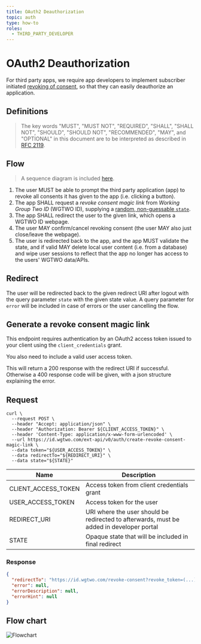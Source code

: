 ```yaml
---
title: OAuth2 Deauthorization
topic: auth
type: how-to
roles:
  - THIRD_PARTY_DEVELOPER
---
```


# OAuth2 Deauthorization

For third party apps, we require app developers to implement subscriber initiated [revoking of consent](/auth/explanation/why-support-user-revoking-of-consent/),
so that they can easily deauthorize an application.

## Definitions

> The key words "MUST", "MUST NOT", "REQUIRED", "SHALL", "SHALL
> NOT", "SHOULD", "SHOULD NOT", "RECOMMENDED",  "MAY", and
> "OPTIONAL" in this document are to be interpreted as described in
> [RFC 2119](https://www.ietf.org/rfc/rfc2119.txt).

## Flow
> A sequence diagram is included [here](#flow-chart).

1. The user MUST be able to prompt the third party application (app) to revoke all consents it has given to the app (i.e. clicking a button).
2. The app SHALL request a _revoke consent magic link_ from _Working Group Two ID_ (WGTWO ID), supplying a [random, non-guessable `state`](https://auth0.com/docs/protocols/state-parameters#csrf-attacks).
3. The app SHALL redirect the user to the given link, which opens a WGTWO ID webpage.
4. The user MAY confirm/cancel revoking consent (the user MAY also just close/leave the webpage).
5. The user is redirected back to the app, and the app MUST validate the state, and if valid MAY delete local user content (i.e. from a database) and wipe user sessions to reflect that the app no longer has access to the users' WGTWO data/APIs.

## Redirect
The user will be redirected back to the given redirect URI after logout with the query parameter `state` with the given
state value. A query parameter for `error` will be included in case of errors or the user cancelling the flow. 

## Generate a revoke consent magic link
This endpoint requires authentication by an OAuth2 access token issued to your client using the `client_credentials` grant. 

You also need to include a valid user access token.

This will return a 200 response with the redirect URI if successful.
Otherwise a 400 response code will be given, with a json structure explaining the error.

## Request

```shell script
curl \
  --request POST \
  --header "Accept: application/json" \
  --header "Authorization: Bearer ${CLIENT_ACCESS_TOKEN}" \
  --header 'Content-Type: application/x-www-form-urlencoded' \
  --url https://id.wgtwo.com/ext-api/v0/auth/create-revoke-consent-magic-link \
  --data token="${USER_ACCESS_TOKEN}" \
  --data redirectTo="${REDIRECT_URI}" \
  --data state="${STATE}"
```

| Name                | Description                                                                              |
|---------------------|------------------------------------------------------------------------------------------|
| CLIENT_ACCESS_TOKEN | Access token from client credentials grant                                               |
| USER_ACCESS_TOKEN   | Access token for the user                                                                |
| REDIRECT_URI        | URI where the user should be redirected to afterwards, must be added in developer portal |
| STATE               | Opaque state that will be included in final redirect                                     |

### Response
```json
{
  "redirectTo": "https://id.wgtwo.com/revoke-consent?revoke_token=(...)",
  "error": null,
  "errorDescription": null,
  "errorHint": null
}
```

## Flow chart
![Flowchart](~/assets/images/auth-revoke-session.svg)

